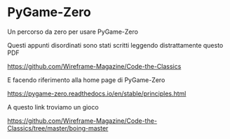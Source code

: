 # PyGame-Zero
Un percorso da zero per usare PyGame-Zero

Questi appunti disordinati sono stati scritti leggendo distrattamente questo PDF

https://github.com/Wireframe-Magazine/Code-the-Classics

E facendo riferimento alla home page di PyGame-Zero

https://pygame-zero.readthedocs.io/en/stable/principles.html


A questo link troviamo un gioco 

https://github.com/Wireframe-Magazine/Code-the-Classics/tree/master/boing-master

